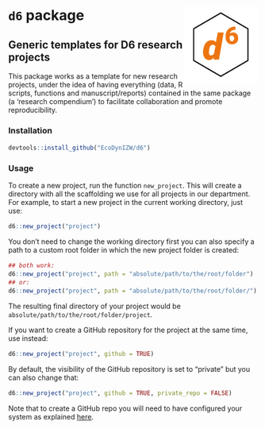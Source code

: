 
# `d6` package <img src='man/figures/hexlogo_pure.png' align="right" height="151.5" /></a>

## Generic templates for D6 research projects

This package works as a template for new research projects, under the
idea of having everything (data, R scripts, functions and
manuscript/reports) contained in the same package (a ‘research
compendium’) to facilitate collaboration and promote reproducibility.

### Installation

``` r
devtools::install_github("EcoDynIZW/d6")
```

### Usage

To create a new project, run the function `new_project`. This will
create a directory with all the scaffolding we use for all projects in
our department. For example, to start a new project in the current
working directory, just use:

``` r
d6::new_project("project")
```

You don’t need to change the working directory first you can also
specify a path to a custom root folder in which the new project folder
is created:

``` r
## both work:
d6::new_project("project", path = "absolute/path/to/the/root/folder")
## or:
d6::new_project("project", path = "absolute/path/to/the/root/folder/")
```

The resulting final directory of your project would be
`absolute/path/to/the/root/folder/project`.

If you want to create a GitHub repository for the project at the same
time, use instead:

``` r
d6::new_project("project", github = TRUE)
```

By default, the visibility of the GitHub repository is set to “private”
but you can also change that:

``` r
d6::new_project("project", github = TRUE, private_repo = FALSE)
```

Note that to create a GitHub repo you will need to have configured your
system as explained
[here](http://www.rdocumentation.org/packages/devtools/functions/use_github).
